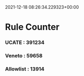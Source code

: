 2021-12-18 08:26:34.229323+00:00
# Rule Counter 
 ### UCATE : 391234

 ### Veneto : 59658

 ### Allowlist : 13914